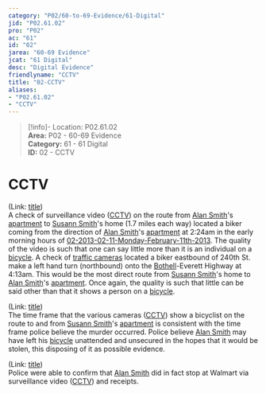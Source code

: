 ```yaml
---  
category: "P02/60-to-69-Evidence/61-Digital"  
jid: "P02.61.02"  
pro: "P02"  
ac: "61"  
id: "02"  
jarea: "60-69 Evidence"  
jcat: "61 Digital"  
desc: "Digital Evidence"  
friendlyname: "CCTV"  
title: "02-CCTV"  
aliases:   
- "P02.61.02"  
- "CCTV"  
---  
```

>[!info]- Location: P02.61.02  
>**Area:** P02 - 60-69 Evidence  
>**Category:** 61 - 61 Digital  
>**ID:** 02 - CCTV  
  
# CCTV  
  
(Link: [title](../../20-to-29-Case-Files/21-File-Notes/03-Affidavit.md))  
A check of surveillance video ([CCTV](../../60-to-69-Evidence/61-Digital/02-CCTV.md)) on the route from [Alan Smith](../../70-to-79-People/72-Suspects-and-People-of-Interest/02-Alan-Smith.md)'s [apartment](../../50-to-59-Investigation/52-Key-Locations/06-Apartment.md) to [Susann Smith](../../70-to-79-People/71-Victims/02-Susann-Smith.md)'s home (1.7 miles each way) located a biker coming from the direction of [Alan Smith](../../70-to-79-People/72-Suspects-and-People-of-Interest/02-Alan-Smith.md)'s [apartment](../../50-to-59-Investigation/52-Key-Locations/06-Apartment.md) at 2:24am in the early morning hours of [02-2013-02-11-Monday-February-11th-2013](../../10-to-19-Case-Dates/12-Crime-Dates/02-2013-02-11-Monday-February-11th-2013.md). The quality of the video is such that one can say little more than it is an individual on a [bicycle](../../60-to-69-Evidence/63-Physical/02-Bicycle.md). A check of [traffic cameras](../../60-to-69-Evidence/61-Digital/02-CCTV.md) located a biker eastbound of 240th St. make a left hand turn (northbound) onto the [Bothell](../../50-to-59-Investigation/52-Key-Locations/05-Bothell.md)-Everett Highway at 4:13am. This would be the most direct route from [Susann Smith](../../70-to-79-People/71-Victims/02-Susann-Smith.md)'s home to [Alan Smith](../../70-to-79-People/72-Suspects-and-People-of-Interest/02-Alan-Smith.md)'s [apartment](../../50-to-59-Investigation/52-Key-Locations/06-Apartment.md). Once again, the quality is such that little can be said other than that it shows a person on a [bicycle](../../60-to-69-Evidence/63-Physical/02-Bicycle.md).  
  
(Link: [title](../../20-to-29-Case-Files/21-File-Notes/03-Affidavit.md))  
The time frame that the various cameras ([CCTV](../../60-to-69-Evidence/61-Digital/02-CCTV.md)) show a bicyclist on the route to and from [Susann Smith](../../70-to-79-People/71-Victims/02-Susann-Smith.md)'s [apartment](../../50-to-59-Investigation/52-Key-Locations/06-Apartment.md) is consistent with the time frame police believe the murder occurred. Police believe [Alan Smith](../../70-to-79-People/72-Suspects-and-People-of-Interest/02-Alan-Smith.md) may have left his [bicycle](../../60-to-69-Evidence/63-Physical/02-Bicycle.md) unattended and unsecured in the hopes that it would be stolen, this disposing of it as possible evidence.  
  
(Link: [title](../../20-to-29-Case-Files/21-File-Notes/03-Affidavit.md))  
Police were able to confirm that [Alan Smith](../../70-to-79-People/72-Suspects-and-People-of-Interest/02-Alan-Smith.md) did in fact stop at Walmart via surveillance video ([CCTV](../../60-to-69-Evidence/61-Digital/02-CCTV.md)) and receipts.  
